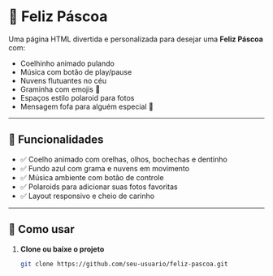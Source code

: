# 🐰 Feliz Páscoa 

Uma página HTML divertida e personalizada para desejar uma **Feliz Páscoa** com:
- Coelhinho animado pulando
- Música com botão de play/pause
- Nuvens flutuantes no céu
- Graminha com emojis 🌿
- Espaços estilo polaroid para fotos
- Mensagem fofa para alguém especial 💖

---

## 🎵 Funcionalidades

- ✅ Coelho animado com orelhas, olhos, bochechas e dentinho
- ✅ Fundo azul com grama e nuvens em movimento
- ✅ Música ambiente com botão de controle
- ✅ Polaroids para adicionar suas fotos favoritas
- ✅ Layout responsivo e cheio de carinho

---

## 📸 Como usar

1. **Clone ou baixe o projeto**
   ```bash
   git clone https://github.com/seu-usuario/feliz-pascoa.git
